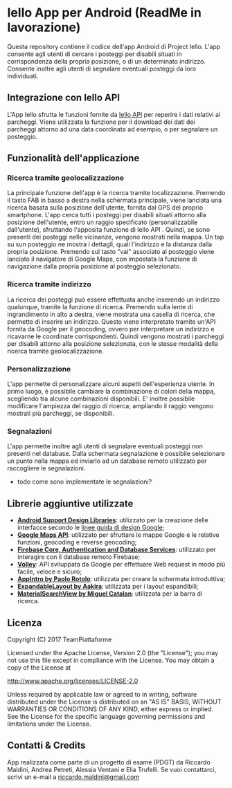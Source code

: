# Iello App per Android (ReadMe in lavorazione) #

Questa repository contiene il codice dell'app Android di Project Iello. L'app consente agli utenti di cercare i posteggi per disabili situati in 
corrispondenza della propria posizione, o di un determinato indirizzo. Consente inoltre agli utenti di segnalare eventuali posteggi da loro 
individuati.


## Integrazione con Iello API ##
L'App Iello sfrutta le funzioni fornite da [Iello API](https://bitbucket.org/piattaformeteam/iello-api "Iello API Repo") per reperire i dati 
relativi ai parcheggi. Viene utilizzata la funzione per il download dei dati dei parcheggi attorno ad una data coordinata ad esempio, o per 
segnalare un posteggio.


## Funzionalità dell'applicazione ##

### Ricerca tramite geolocalizzazione ###
La principale funzione dell'app è la ricerca tramite localizzazione. Premendo il tasto FAB in basso a destra nella schermata principale, viene 
lanciata una ricerca basata sulla posizione dell'utente, fornita dal GPS del proprio smartphone. L'app cerca tutti i posteggi per disabili 
situati attorno alla posizione dell'utente, entro un raggio specificato (personalizzabile dall'utente), sfruttando l'apposita funzione di 
Iello API .
Quindi, se sono presenti dei posteggi nelle vicinanze, vengono mostrati nella mappa. Un tap su sun posteggio ne mostra i dettagli, quali 
l'indirizzo e la distanza dalla propria posizione. Premendo sul tasto "vai" associato al posteggio viene lanciato il navigatore di Google Maps, 
con impostata la funzione di navigazione dalla propria posizione al posteggio selezionato.

### Ricerca tramite indirizzo ###
La ricerca dei posteggi può essere effettuata anche inserendo un indirizzo qualunque, tramite la funzione di ricerca. Premendo sulla lente di 
ingrandimento in alto a destra, viene mostrata una casella di ricerca, che permette di inserire un indirizzo. Questo viene interpretato tramite 
un'API fornita da Google per il geocoding, ovvero per interpretare un indirizzo e ricavarne le coordinate corrispondenti. Quindi vengono 
mostrati i parcheggi per disabili attorno alla posizione selezionata, con le stesse modalità della ricerca tramite geolocalizzazione.

### Personalizzazione ###
L'app permette di personalizzare alcuni aspetti dell'esperienza utente. In primo luogo, è possibile cambiare la combinazione di colori della mappa, 
scegliendo tra alcune combinazioni disponibili. E' inoltre possibile modificare l'ampiezza del raggio di ricerca; ampliando il raggio vengono 
mostrati più parcheggi, se disponibili.

### Segnalazioni ###
L'app permette inoltre agli utenti di segnalare eventuali posteggi non presenti nel database. Dalla schermata segnalazione è possibile selezionare 
un punto nella mappa ed inviarlo ad un database remoto utilizzato per raccogliere le segnalazioni. 
* todo come sono implementate le segnalazioni?


## Librerie aggiuntive utilizzate ##
* **[Android Support Design Libraries](https://developer.android.com/topic/libraries/support-library/index.html)**:
  utilizzato per la creazione delle interfacce secondo le [linee guida di design Google](https://material.io/guidelines/);
* **[Google Maps API](https://developers.google.com/maps/documentation/android-api/)**:
  utilizzato per sfruttare le mappe Google e le relative funzioni, geocoding e reverse geocoding;
* **[Firebase Core, Authentication and Database Services](https://firebase.google.com/docs/reference/android/packages)**:
  utilizzato per interagire con il database remoto Firebase;
* **[Volley](https://github.com/google/volley)**: 
  API sviluppata da Google per effettuare Web request in modo più facile, veloce e sicuro;
* **[AppIntro by Paolo Rotolo](https://github.com/apl-devs/AppIntro)**: utilizzata per creare la schermata introduttiva;
* **[ExpandableLayout by Aakira](https://github.com/AAkira/ExpandableLayout)**: utilizzata per i layout espandibili;
* **[MaterialSearchView by Miguel Catalan](https://github.com/MiguelCatalan/MaterialSearchView)**: utilizzata per la barra di ricerca.


## Licenza ##
Copyright (C) 2017 TeamPiattaforme

Licensed under the Apache License, Version 2.0 (the "License");
you may not use this file except in compliance with the License.
You may obtain a copy of the License at

http://www.apache.org/licenses/LICENSE-2.0

Unless required by applicable law or agreed to in writing, software
distributed under the License is distributed on an "AS IS" BASIS,
WITHOUT WARRANTIES OR CONDITIONS OF ANY KIND, either express or implied.
See the License for the specific language governing permissions and
limitations under the License.


## Contatti & Credits ##
App realizzata come parte di un progetto di esame (PDGT) da Riccardo Maldini, Andrea Petreti, Alessia Ventani e Elia Trufelli. 
Se vuoi contattarci, scrivi un e-mail a riccardo.maldini@gmail.com